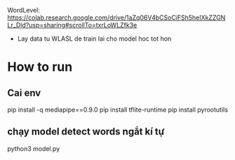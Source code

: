 WordLevel: https://colab.research.google.com/drive/1aZq06V4bCSoCiFSh5heIXkZZGNLr_Dld?usp=sharing#scrollTo=txrLoWLZfk3e
- Lay data tu WLASL de train lai cho model hoc tot hon

# How to run
## Cai env
pip install -q mediapipe==0.9.0
pip install tflite-runtime
pip install pyrootutils

## chạy model detect words ngắt kí tự
python3 model.py
